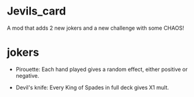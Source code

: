 # Jevils_card
A mod that adds 2 new jokers and a new challenge with some CHAOS!

# jokers
- Pirouette: Each hand played gives a random effect, either positive or negative.

- Devil's knife: Every King of Spades in full deck gives X1 mult.
